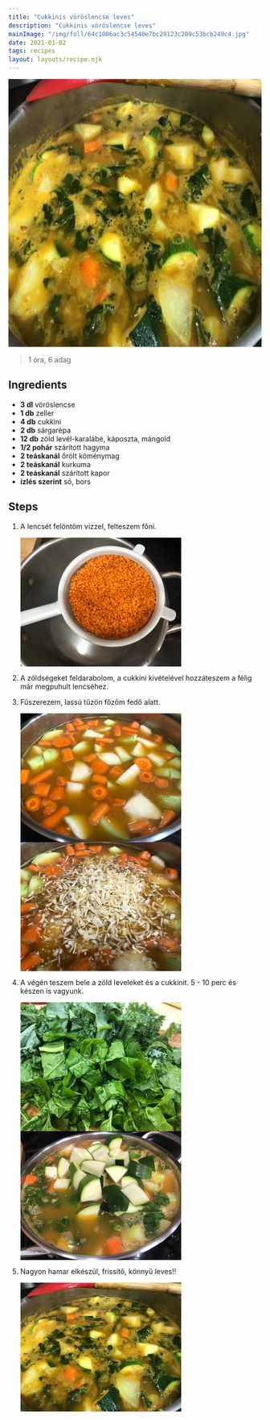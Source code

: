 ```yaml
---
title: "Cukkinis vöröslencse leves"
description: "Cukkinis vöröslencse leves"
mainImage: "/img/full/64c1006ac3c54540e7bc29123c209c53bcb249c4.jpg"
date: 2021-01-02
tags: recipes
layout: layouts/recipe.njk
---
```

                            
<p align="center"><a href="https://cookpad.com/hu/receptek/13146135-cukkinis-voroslencse-leves" rel="Recipe source page"><img width="751" height="532" src="/img/full/64c1006ac3c54540e7bc29123c209c53bcb249c4.jpg"/></a></p>

> 1 óra, 6 adag 

## Ingredients
* **3 dl** vöröslencse
* **1 db** zeller
* **4 db** cukkini
* **2 db** sárgarépa
* **12 db** zöld levél-karalábé, káposzta, mángold
* **1/2 pohár** szárított hagyma
* **2 teáskanál** őrölt köménymag
* **2 teáskanál** kurkuma
* **2 teáskanál** szárított kapor
* **ízlés szerint** só, bors

## Steps

1. A lencsét felöntöm vízzel, felteszem főni.
 
    <p><img width="320" height="256" align="left" src="/img/full/4324f9883f1150e324480d3259ad4ec21b046364.jpg"/></p><div style="clear: both"/>

2. A zöldségeket feldarabolom, a cukkini kivételével hozzáteszem a félig már megpuhult lencséhez.
 
    <div style="clear: both"/>

3. Fűszerezem, lassú tűzön főzőm fedő alatt.
 
    <p><img width="320" height="256" align="left" src="/img/full/44f12476f60387e08b581d6539094bdce878699d.jpg"/></p><p><img width="320" height="256" align="left" src="/img/full/de017a1b3bf3e1840b80c52ab8cf549ef6586be4.jpg"/></p><div style="clear: both"/>

4. A végén teszem bele a zöld leveleket és a cukkinit. 5 - 10 perc és készen is vagyunk.
 
    <p><img width="320" height="256" align="left" src="/img/full/4d94de11077a294bf7dfcca69e3f546be6912023.jpg"/></p><p><img width="320" height="256" align="left" src="/img/full/6cfcd6d14f01d5ac9b8ce6d0898b51c28c1d69b0.jpg"/></p><div style="clear: both"/>

5. Nagyon hamar elkészül, frissítő, könnyű leves!!
 
    <p><img width="320" height="256" align="left" src="/img/full/048b27e64990860c329f905492644642327bfd11.jpg"/></p><div style="clear: both"/>

